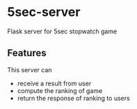 # 5sec-server
Flask server for 5sec stopwatch game

## Features

This server can
- receive a result from user
- compute the ranking of game
- return the response of ranking to users
